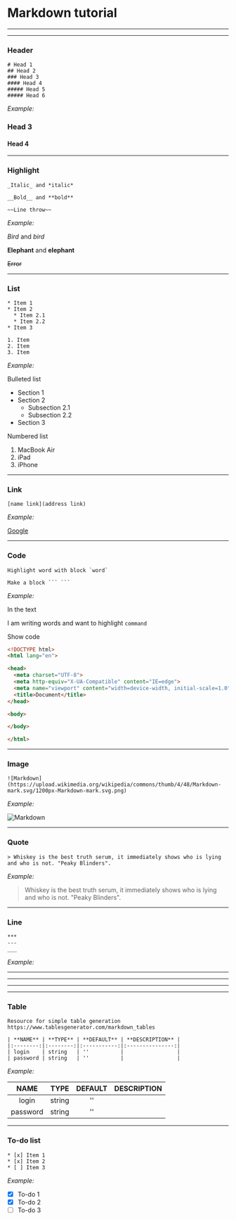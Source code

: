 # Markdown tutorial

---
---

### Header

```
# Head 1
## Head 2
### Head 3
#### Head 4
##### Head 5
##### Head 6
```
*Example:*

### Head 3
#### Head 4
---

### Highlight

```
_Italic_ and *italic*

__Bold__ and **bold**

~~Line throw~~
```

*Example:*

_Bird_ and *bird*

__Elephant__ and **elephant**

~~Error~~

---

### List

```
* Item 1
* Item 2
  * Item 2.1
  * Item 2.2
* Item 3

1. Item 
2. Item
3. Item
```
*Example:*

Bulleted list

* Section 1
* Section 2
  * Subsection 2.1
  * Subsection 2.2
* Section 3

Numbered list

1. MacBook Air 
2. iPad
3. iPhone

---

### Link

```
[name link](address link)
```
*Example:*

[Google](https://google.com)

---

### Code

```
Highlight word with block `word`
```

```
Make a block ``` ```
```

*Example:*

In the text

I am writing words and want to highlight `command`

Show code

```html
<!DOCTYPE html>
<html lang="en">

<head>
  <meta charset="UTF-8">
  <meta http-equiv="X-UA-Compatible" content="IE=edge">
  <meta name="viewport" content="width=device-width, initial-scale=1.0">
  <title>Document</title>
</head>

<body>

</body>

</html>
```
---

### Image

```
![Markdown](https://upload.wikimedia.org/wikipedia/commons/thumb/4/48/Markdown-mark.svg/1200px-Markdown-mark.svg.png)
```

*Example:*

![Markdown](https://upload.wikimedia.org/wikipedia/commons/thumb/4/48/Markdown-mark.svg/1200px-Markdown-mark.svg.png)

---

### Quote

```
> Whiskey is the best truth serum, it immediately shows who is lying and who is not. "Peaky Blinders".
```
*Example:*

> Whiskey is the best truth serum, it immediately shows who is lying and who is not. "Peaky Blinders".

---

### Line

```
***
---
___

```

*Example:*

***
---
___

---

### Table

```
Resource for simple table generation https://www.tablesgenerator.com/markdown_tables

| **NAME** | **TYPE** | **DEFAULT** | **DESCRIPTION** |
|:--------:|:--------:|:-----------:|:---------------:|
| login    | string   | ''          |                 |
| password | string   | ''          |                 |

```
*Example:*

| **NAME** | **TYPE** | **DEFAULT** | **DESCRIPTION** |
|:--------:|:--------:|:-----------:|:---------------:|
| login    | string   | ''          |                 |
| password | string   | ''          |                 |

---

### To-do list

```
* [x] Item 1
* [x] Item 2
* [ ] Item 3
```

*Example:*

* [x] To-do 1
* [x] To-do 2
* [ ] To-do 3